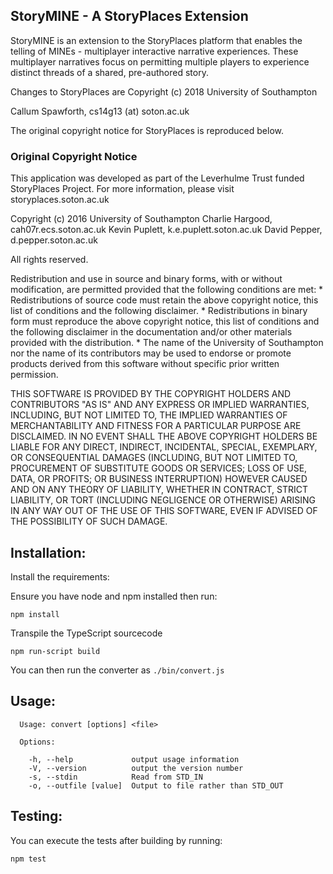StoryMINE - A StoryPlaces Extension
------------
StoryMINE is an extension to the StoryPlaces platform that enables the telling of MINEs - multiplayer interactive narrative experiences. These multiplayer narratives focus on permitting multiple players to experience distinct threads of a shared, pre-authored story. 

Changes to StoryPlaces are Copyright (c) 2018 University of Southampton

Callum Spawforth, cs14g13 (at) soton.ac.uk

The original copyright notice for StoryPlaces is reproduced below.

### Original Copyright Notice

This application was developed as part of the Leverhulme Trust funded 
StoryPlaces Project. For more information, please visit storyplaces.soton.ac.uk

Copyright (c) 2016
  University of Southampton
    Charlie Hargood, cah07r.ecs.soton.ac.uk
    Kevin Puplett, k.e.puplett.soton.ac.uk
	David Pepper, d.pepper.soton.ac.uk

All rights reserved.

Redistribution and use in source and binary forms, with or without
modification, are permitted provided that the following conditions are met:
    * Redistributions of source code must retain the above copyright
      notice, this list of conditions and the following disclaimer.
    * Redistributions in binary form must reproduce the above copyright
      notice, this list of conditions and the following disclaimer in the
      documentation and/or other materials provided with the distribution.
    * The name of the University of Southampton nor the name of its 
	  contributors may be used to endorse or promote products derived from 
	  this software without specific prior written permission.

THIS SOFTWARE IS PROVIDED BY THE COPYRIGHT HOLDERS AND CONTRIBUTORS "AS IS"
AND ANY EXPRESS OR IMPLIED WARRANTIES, INCLUDING, BUT NOT LIMITED TO, THE
IMPLIED WARRANTIES OF MERCHANTABILITY AND FITNESS FOR A PARTICULAR PURPOSE
ARE DISCLAIMED. IN NO EVENT SHALL THE ABOVE COPYRIGHT HOLDERS BE LIABLE FOR ANY
DIRECT, INDIRECT, INCIDENTAL, SPECIAL, EXEMPLARY, OR CONSEQUENTIAL DAMAGES
(INCLUDING, BUT NOT LIMITED TO, PROCUREMENT OF SUBSTITUTE GOODS OR SERVICES;
LOSS OF USE, DATA, OR PROFITS; OR BUSINESS INTERRUPTION) HOWEVER CAUSED AND
ON ANY THEORY OF LIABILITY, WHETHER IN CONTRACT, STRICT LIABILITY, OR TORT
(INCLUDING NEGLIGENCE OR OTHERWISE) ARISING IN ANY WAY OUT OF THE USE OF
THIS SOFTWARE, EVEN IF ADVISED OF THE POSSIBILITY OF SUCH DAMAGE.

Installation:
-------------
Install the requirements:

Ensure you have node and npm installed then run:

```npm install```

Transpile the TypeScript sourcecode

```npm run-script build```

You can then run the converter as `./bin/convert.js`

Usage:
------

```
  Usage: convert [options] <file>

  Options:

    -h, --help             output usage information
    -V, --version          output the version number
    -s, --stdin            Read from STD_IN
    -o, --outfile [value]  Output to file rather than STD_OUT
```

Testing:
--------

You can execute the tests after building by running:

```npm test```
